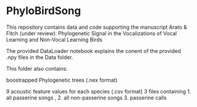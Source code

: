 # PhyloBirdSong

This repository contains data and code supporting the manuscript Arato & Fitch (under review): Phylogenetic Signal in the Vocalizations of 
Vocal Learning and Non-Vocal Learning Birds


The provided DataLoader notebook explains the conent of the provided .npy files in the Data folder.

This folder also contains:

boostrapped Phylogenetic trees (.nex format)

9 acoustic feature values for each species  (.csv format)
3 files containing 1. all passerine songs , 2. all non-passerine songs  3. passerine calls 

